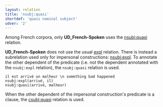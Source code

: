 ```yaml
---
layout: relation
title: 'nsubj:quasi'
shortdef: 'quasi nominal subject'
udver: '2'
---
```


Among French corpora, only **UD_French-Spoken** uses the [nsubj:quasi]() relation.

**UD_French-Spoken** does not use the usual [expl]() relation. There is instead a subrelation used only for impersonal constructions: [nsubj:expl]().
To annotate the other dependent of the predicate (i.e. not the dependent annotated with the `nsubj:expl` relation), the `nsubj:quasi` relation is used.

~~~ sdparse
il est arrivé un malheur \n something bad happened
nsubj:expl(arrivé, il)
nsubj:quasi(arrivé, malheur)
~~~

When the other dependent of the impersonal construction's predicate is a clause, the [csubj:quasi]() relation is used.
